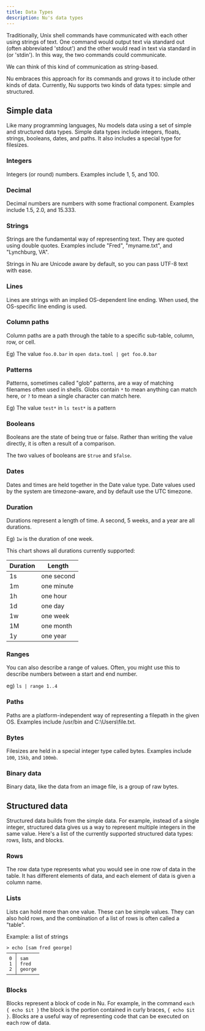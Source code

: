```yaml
---
title: Data Types
description: Nu's data types
---
```


Traditionally, Unix shell commands have communicated with each other using strings of text. One command would output text via standard out (often abbreviated 'stdout') and the other would read in text via standard in (or 'stdin'). In this way, the two commands could communicate.

We can think of this kind of communication as string-based.

Nu embraces this approach for its commands and grows it to include other kinds of data.  Currently, Nu supports two kinds of data types: simple and structured.

## Simple data

Like many programming languages, Nu models data using a set of simple and structured data types. Simple data types include integers, floats, strings, booleans, dates, and paths. It also includes a special type for filesizes.

### Integers

Integers (or round) numbers. Examples include 1, 5, and 100.

### Decimal

Decimal numbers are numbers with some fractional component. Examples include 1.5, 2.0, and 15.333.

### Strings

Strings are the fundamental way of representing text. They are quoted using double quotes. Examples include "Fred", "myname.txt", and "Lynchburg, VA".

Strings in Nu are Unicode aware by default, so you can pass UTF-8 text with ease.

### Lines

Lines are strings with an implied OS-dependent line ending. When used, the OS-specific line ending is used.

### Column paths

Column paths are a path through the table to a specific sub-table, column, row, or cell.

Eg) The value `foo.0.bar` in `open data.toml | get foo.0.bar`

### Patterns

Patterns, sometimes called "glob" patterns, are a way of matching filenames often used in shells.  Globs contain `*` to mean anything can match here, or `?` to mean a single character can match here.

Eg) The value `test*` in `ls test*` is a pattern

### Booleans

Booleans are the state of being true or false. Rather than writing the value directly, it is often a result of a comparison.

The two values of booleans are `$true` and `$false`.

### Dates

Dates and times are held together in the Date value type. Date values used by the system are timezone-aware, and by default use the UTC timezone.

### Duration

Durations represent a length of time.  A second, 5 weeks, and a year are all durations.

Eg) `1w` is the duration of one week.

This chart shows all durations currently supported:

| Duration | Length     |
|----------|------------|
|1s        | one second |
|1m        | one minute |
|1h        | one hour   |
|1d        | one day    |
|1w        | one week   |
|1M        | one month  |
|1y        | one year   |

### Ranges

You can also describe a range of values. Often, you might use this to describe numbers between a start and end number.

eg) `ls | range 1..4`

### Paths

Paths are a platform-independent way of representing a filepath in the given OS. Examples include /usr/bin and C:\Users\file.txt.

### Bytes

Filesizes are held in a special integer type called bytes. Examples include `100`, `15kb`, and `100mb`.

### Binary data

Binary data, like the data from an image file, is a group of raw bytes.

## Structured data

Structured data builds from the simple data. For example, instead of a single integer, structured data gives us a way to represent multiple integers in the same value. Here's a list of the currently supported structured data types: rows, lists, and blocks.

### Rows

The row data type represents what you would see in one row of data in the table. It has different elements of data, and each element of data is given a column name.

### Lists

Lists can hold more than one value. These can be simple values.  They can also hold rows, and the combination of a list of rows is often called a "table".

Example: a list of strings

```
> echo [sam fred george]
───┬────────
 0 │ sam 
 1 │ fred 
 2 │ george 
───┴────────
``` 

### Blocks

Blocks represent a block of code in Nu. For example, in the command `each { echo $it }` the block is the portion contained in curly braces, `{ echo $it }`. Blocks are a useful way of representing code that can be executed on each row of data.

